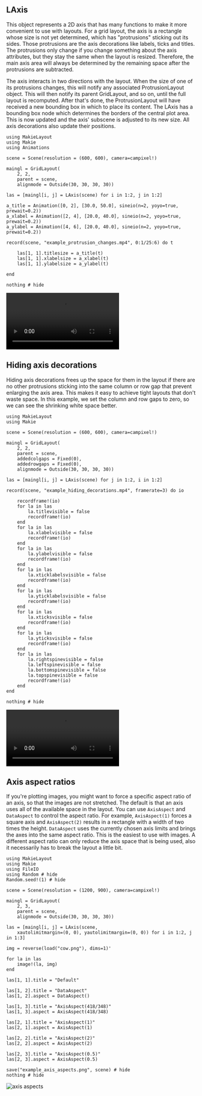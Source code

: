 ## LAxis

This object represents a 2D axis that has many functions to make it more convenient
to use with layouts. For a grid layout, the axis is a rectangle whose size is not
yet determined, which has "protrusions" sticking out its sides. Those protrusions
are the axis decorations like labels, ticks and titles. The protrusions only change
if you change something about the axis attributes, but they stay the same when
the layout is resized. Therefore, the main axis area will always be determined
by the remaining space after the protrusions are subtracted.

The axis interacts in two directions with the layout. When the size of one of its
protrusions changes, this will notify any associated ProtrusionLayout object. This will
then notify its parent GridLayout, and so on, until the full layout is recomputed.
After that's done, the ProtrusionLayout will have received a new bounding box in which
to place its content. The LAxis has a bounding box node which determines
the borders of the central plot area. This is now updated and the axis' subscene
is adjusted to its new size. All axis decorations also update their positions.


```@example
using MakieLayout
using Makie
using Animations

scene = Scene(resolution = (600, 600), camera=campixel!)

maingl = GridLayout(
    2, 2,
    parent = scene,
    alignmode = Outside(30, 30, 30, 30))

las = [maingl[i, j] = LAxis(scene) for i in 1:2, j in 1:2]

a_title = Animation([0, 2], [30.0, 50.0], sineio(n=2, yoyo=true, prewait=0.2))
a_xlabel = Animation([2, 4], [20.0, 40.0], sineio(n=2, yoyo=true, prewait=0.2))
a_ylabel = Animation([4, 6], [20.0, 40.0], sineio(n=2, yoyo=true, prewait=0.2))

record(scene, "example_protrusion_changes.mp4", 0:1/25:6) do t

    las[1, 1].titlesize = a_title(t)
    las[1, 1].xlabelsize = a_xlabel(t)
    las[1, 1].ylabelsize = a_ylabel(t)

end

nothing # hide
```

![protrusion changes](example_protrusion_changes.mp4)

## Hiding axis decorations

Hiding axis decorations frees up the space for them in the layout if there
are no other protrusions sticking into the same column or row gap that prevent
enlarging the axis area. This makes it easy to achieve tight layouts that don't
waste space. In this example, we set the column and row gaps to zero, so we can
see the shrinking white space better.

```@example
using MakieLayout
using Makie

scene = Scene(resolution = (600, 600), camera=campixel!)

maingl = GridLayout(
    2, 2,
    parent = scene,
    addedcolgaps = Fixed(0),
    addedrowgaps = Fixed(0),
    alignmode = Outside(30, 30, 30, 30))

las = [maingl[i, j] = LAxis(scene) for j in 1:2, i in 1:2]

record(scene, "example_hiding_decorations.mp4", framerate=3) do io

    recordframe!(io)
    for la in las
        la.titlevisible = false
        recordframe!(io)
    end
    for la in las
        la.xlabelvisible = false
        recordframe!(io)
    end
    for la in las
        la.ylabelvisible = false
        recordframe!(io)
    end
    for la in las
        la.xticklabelsvisible = false
        recordframe!(io)
    end
    for la in las
        la.yticklabelsvisible = false
        recordframe!(io)
    end
    for la in las
        la.xticksvisible = false
        recordframe!(io)
    end
    for la in las
        la.yticksvisible = false
        recordframe!(io)
    end
    for la in las
        la.rightspinevisible = false
        la.leftspinevisible = false
        la.bottomspinevisible = false
        la.topspinevisible = false
        recordframe!(io)
    end
end

nothing # hide
```

![hiding decorations](example_hiding_decorations.mp4)

## Axis aspect ratios

If you're plotting images, you might want to force a specific aspect ratio
of an axis, so that the images are not stretched. The default is that an axis
uses all of the available space in the layout. You can use `AxisAspect` and
`DataAspect` to control the aspect ratio. For example, `AxisAspect(1)` forces a
square axis and `AxisAspect(2)` results in a rectangle with a width of two
times the height.
`DataAspect` uses the currently chosen axis limits and brings the axes into the
same aspect ratio. This is the easiest to use with images.
A different aspect ratio can only reduce the axis space that is being used, also
it necessarily has to break the layout a little bit.


```@example
using MakieLayout
using Makie
using FileIO
using Random # hide
Random.seed!(1) # hide

scene = Scene(resolution = (1200, 900), camera=campixel!)

maingl = GridLayout(
    2, 3,
    parent = scene,
    alignmode = Outside(30, 30, 30, 30))

las = [maingl[i, j] = LAxis(scene,
    xautolimitmargin=(0, 0), yautolimitmargin=(0, 0)) for i in 1:2, j in 1:3]

img = reverse(load("cow.png"), dims=1)'

for la in las
    image!(la, img)
end

las[1, 1].title = "Default"

las[1, 2].title = "DataAspect"
las[1, 2].aspect = DataAspect()

las[1, 3].title = "AxisAspect(418/348)"
las[1, 3].aspect = AxisAspect(418/348)

las[2, 1].title = "AxisAspect(1)"
las[2, 1].aspect = AxisAspect(1)

las[2, 2].title = "AxisAspect(2)"
las[2, 2].aspect = AxisAspect(2)

las[2, 3].title = "AxisAspect(0.5)"
las[2, 3].aspect = AxisAspect(0.5)

save("example_axis_aspects.png", scene) # hide
nothing # hide
```

![axis aspects](example_axis_aspects.png)
